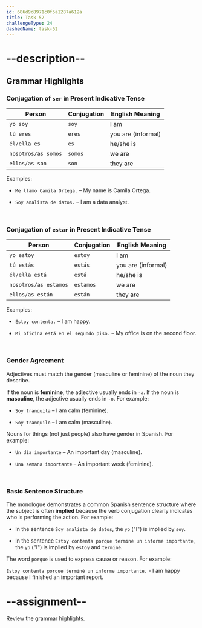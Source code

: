 ```yaml
---
id: 686d9c8971c0f5a1287a612a
title: Task 52
challengeType: 24
dashedName: task-52
---
```


# --description--

## Grammar Highlights

### Conjugation of `ser` in Present Indicative Tense

| Person               | Conjugation | English Meaning        |
|----------------------|-------------|------------------------|
| `yo soy`             | `soy`       | I am                   |
| `tú eres`            | `eres`      | you are (informal)     |
| `él/ella es`         | `es`        | he/she is              |
| `nosotros/as somos`  | `somos`     | we are                 |
| `ellos/as son`       | `son`       | they are               |

Examples:

- `Me llamo Camila Ortega.` – My name is Camila Ortega.

- `Soy analista de datos.` – I am a data analyst.

<br>

### Conjugation of `estar` in Present Indicative Tense

| Person               | Conjugation | English Meaning        |
|----------------------|-------------|------------------------|
| `yo estoy`           | `estoy`     | I am                   |
| `tú estás`           | `estás`     | you are (informal)     |
| `él/ella está`       | `está`      | he/she is              |
| `nosotros/as estamos`| `estamos`   | we are                 |
| `ellos/as están`     | `están`     | they are               |

Examples:

- `Estoy contenta.` – I am happy.

- `Mi oficina está en el segundo piso.` – My office is on the second floor.

<br>

### Gender Agreement

Adjectives must match the gender (masculine or feminine) of the noun they describe.

If the noun is **feminine**, the adjective usually ends in `-a`. If the noun is **masculine**, the adjective usually ends in `-o`. For example:

- `Soy tranquila` – I am calm (feminine).

- `Soy tranquilo` – I am calm (masculine).

Nouns for things (not just people) also have gender in Spanish. For example:

- `Un día importante` – An important day (masculine).

- `Una semana importante` – An important week (feminine).

<br>

### Basic Sentence Structure

The monologue demonstrates a common Spanish sentence structure where the subject is often **implied** because the verb conjugation clearly indicates who is performing the action. For example:

- In the sentence `Soy analista de datos`, the `yo` ("I") is implied by `soy`.

- In the sentence `Estoy contenta porque terminé un informe importante`, the `yo` ("I") is implied by `estoy` and `terminé`.

The word `porque` is used to express cause or reason. For example:

`Estoy contenta porque terminé un informe importante.` - I am happy because I finished an important report.

# --assignment--

Review the grammar highlights.
